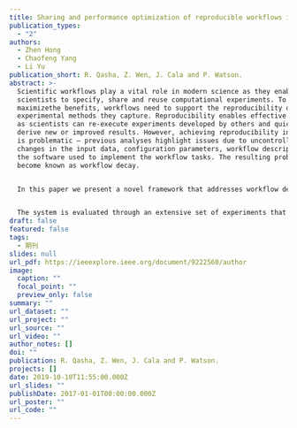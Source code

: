 ```yaml
---
title: Sharing and performance optimization of reproducible workflows in the cloud
publication_types:
  - "2"
authors:
  - Zhen Hong
  - Chaofeng Yang
  - Li Yu
publication_short: R. Qasha, Z. Wen, J. Cala and P. Watson.
abstract: >-
  Scientific workflows play a vital role in modern science as they enable
  scientists to specify, share and reuse computational experiments. To
  maximizethe benefits, workflows need to support the reproducibility of the
  experimental methods they capture. Reproducibility enables effective sharing
  as scientists can re-execute experiments developed by others and quickly
  derive new or improved results. However, achieving reproducibility in practice
  is problematic — previous analyses highlight issues due to uncontrolled
  changes in the input data, configuration parameters, workflow description and
  the software used to implement the workflow tasks. The resulting problems have
  become known as workflow decay.


  In this paper we present a novel framework that addresses workflow decay through the integration of system description, version control, container management and automated deployment techniques. It then introduces a set of performance optimization techniques that significantly reduce the runtime overheads caused by making workflows reproducible. The resulting system significantly improves the performance, repeatability and also the ability to share and re-use workflows by combining a method to uniquely identify task and workflow images with an automated image capture facility and a multi-level cache.


  The system is evaluated through an extensive set of experiments that validate the approach and highlight the key benefits of the proposed optimizations. This includes methods for reducing the runtime of workflows by up to an order of magnitude in cases where they are enacted concurrently on the same host VM and in different Clouds, and where they share tasks.
draft: false
featured: false
tags:
  - 期刊
slides: null
url_pdf: https://ieeexplore.ieee.org/document/9222560/author
image:
  caption: ""
  focal_point: ""
  preview_only: false
summary: ""
url_dataset: ""
url_project: ""
url_source: ""
url_video: ""
author_notes: []
doi: ""
publication: R. Qasha, Z. Wen, J. Cala and P. Watson.
projects: []
date: 2019-10-10T11:55:00.000Z
url_slides: ""
publishDate: 2017-01-01T00:00:00.000Z
url_poster: ""
url_code: ""
---
```

